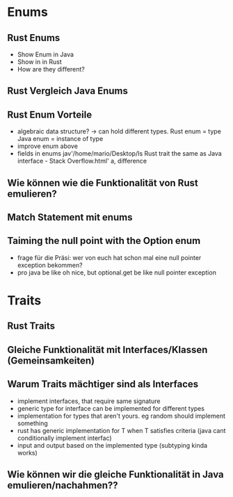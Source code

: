 # Enums
## Rust Enums
- Show Enum in Java
- Show in in Rust
- How are they different?
## Rust Vergleich Java Enums
## Rust Enum Vorteile
- algebraic data structure? -> can hold different types. Rust enum = type Java enum = instance of type
- improve enum above
- fields in enums jav'/home/mario/Desktop/Is Rust trait the same as Java interface - Stack Overflow.html' a, difference
## Wie können wie die Funktionalität von Rust emulieren?
## Match Statement mit enums
## Taiming the null point with the Option enum
- frage für die Präsi: wer von euch hat schon mal eine null pointer exception bekommen?
- pro java be like oh nice, but optional.get be like null pointer exception

# Traits
## Rust Traits
## Gleiche Funktionalität mit Interfaces/Klassen (Gemeinsamkeiten)
## Warum Traits mächtiger sind als Interfaces
- implement interfaces, that require same signature
- generic type for interface can be implemented for different types
- implementation for types that aren't yours. eg random should implement something
- rust has generic implementation for T when T satisfies criteria (java cant conditionally implement interfac)
- input and output based on the implemented type (subtyping kinda works)
## Wie können wir die gleiche Funktionalität in Java emulieren/nachahmen??
